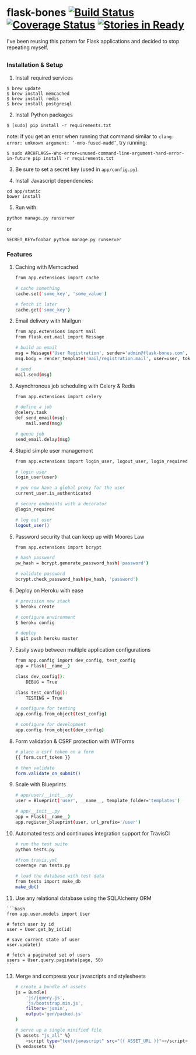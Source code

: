 flask-bones [![Build Status](https://travis-ci.org/cburmeister/flask-bones.png?branch=master)](https://travis-ci.org/cburmeister/flask-bones) [![Coverage Status](https://coveralls.io/repos/cburmeister/flask-bones/badge.png?branch=master)](https://coveralls.io/r/cburmeister/flask-bones?branch=master) [![Stories in Ready](https://badge.waffle.io/cburmeister/flask-bones.png?label=ready&title=Ready)](https://waffle.io/cburmeister/flask-bones)
===========

I've been reusing this pattern for Flask applications and decided to stop repeating myself.

## 

### Installation & Setup

1) Install required services
```
$ brew update
$ brew install memcached
$ brew install redis
$ brew install postgresql
```

2) Install Python packages

```
$ [sudo] pip install -r requirements.txt
```
note: if you get an error when running that command similar to `clang: error: unknown argument: ‘-mno-fused-madd’`, try running:

```
$ sudo ARCHFLAGS=-Wno-error=unused-command-line-argument-hard-error-in-future pip install -r requirements.txt
```

3) Be sure to set a secret key (used in `app/config.py`).

4) Install Javascript dependencies:

```
cd app/static
bower install
```

5) Run with:
```
python manage.py runserver
```
or
```
SECRET_KEY=foobar python manage.py runserver
```

### Features

1. Caching with Memcached

    ```bash
    from app.extensions import cache

    # cache something
    cache.set('some_key', 'some_value')

    # fetch it later
    cache.get('some_key')
    ```

2. Email delivery with Mailgun

    ```bash
    from app.extensions import mail
    from flask.ext.mail import Message

    # build an email
    msg = Message('User Registration', sender='admin@flask-bones.com', recipients=[user.email])
    msg.body = render_template('mail/registration.mail', user=user, token=token)

    # send
    mail.send(msg)
    ```

3. Asynchronous job scheduling with Celery & Redis

    ```bash
    from app.extensions import celery

    # define a job
    @celery.task                                                                     
    def send_email(msg):                                                             
        mail.send(msg) 

    # queue job
    send_email.delay(msg)
    ```

4. Stupid simple user management

    ```bash
    from app.extensions import login_user, logout_user, login_required

    # login user
    login_user(user)

    # you now have a global proxy for the user
    current_user.is_authenticated

    # secure endpoints with a decorator
    @login_required

    # log out user
    logout_user()
    ```

5. Password security that can keep up with Moores Law

    ```bash
    from app.extensions import bcrypt

    # hash password
    pw_hash = bcrypt.generate_password_hash('password')

    # validate password
    bcrypt.check_password_hash(pw_hash, 'password')
    ```

6. Deploy on Heroku with ease

    ```bash
    # provision new stack
    $ heroku create

    # configure environment
    $ heroku config

    # deploy
    $ git push heroku master
    ```

7. Easily swap between multiple application configurations

    ```bash
    from app.config import dev_config, test_config
    app = Flask(__name__)

    class dev_config():
        DEBUG = True

    class test_config():
        TESTING = True

    # configure for testing
    app.config.from_object(test_config)

    # configure for development
    app.config.from_object(dev_config)
    ```

8. Form validation & CSRF protection with WTForms

    ```bash
    # place a csrf token on a form
    {{ form.csrf_token }}

    # then validate
    form.validate_on_submit()
    ```

10. Scale with Blueprints

    ```bash
    # app/user/__init__.py
    user = Blueprint('user', __name__, template_folder='templates')

    # app/__init__.py
    app = Flask(__name__)
    app.register_blueprint(user, url_prefix='/user')
    ```

11. Automated tests and continuous integration support for TravisCI

    ```bash
    # run the test suite
    python tests.py

    #from travis.yml
    coverage run tests.py
    ```

    ```bash
    # load the database with test data 
    from tests import make_db
    make_db()
    ```

12.  Use any relational database using the SQLAlchemy ORM

    ```bash
    from app.user.models import User

    # fetch user by id
    user = User.get_by_id(id)

    # save current state of user
    user.update()

    # fetch a paginated set of users
    users = User.query.paginate(page, 50)
    ```

13. Merge and compress your javascripts and stylesheets

    ```bash
    # create a bundle of assets
    js = Bundle(
        'js/jquery.js',
        'js/bootstrap.min.js',
        filters='jsmin',
        output='gen/packed.js'
    )
    ```

    ```bash
    # serve up a single minified file
    {% assets "js_all" %}
        <script type="text/javascript" src="{{ ASSET_URL }}"></script>
    {% endassets %}
    ```
